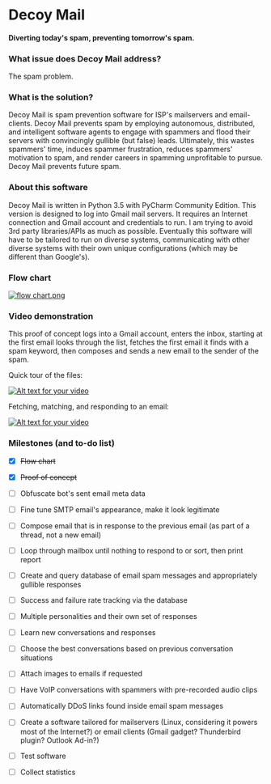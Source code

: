 # Decoy Mail
#### Diverting today's spam, preventing tomorrow's spam.



### What issue does Decoy Mail address?

The spam problem.

### What is the solution?

Decoy Mail is spam prevention software for ISP's mailservers and email-clients. Decoy Mail prevents spam by employing autonomous, distributed, and intelligent software agents to engage with spammers and flood their servers with convincingly gullible (but false) leads. Ultimately, this wastes spammers' time, induces spammer frustration, reduces spammers' motivation to spam, and render careers in spamming unprofitable to pursue. Decoy Mail prevents future spam.

### About this software

Decoy Mail is written in Python 3.5 with PyCharm Community Edition. This version is designed to log into Gmail mail servers. It requires an Internet connection and Gmail account and credentials to run. I am trying to avoid 3rd party libraries/APIs as much as possible. Eventually this software will have to be tailored to run on diverse systems, communicating with other diverse systems with their own unique configurations (which may be different than Google's).

### Flow chart

[![flow chart.png](http://s10.postimg.org/4czq6yyk9/flow_chart.png)](http://postimg.org/image/d80khhncl/)

### Video demonstration

This proof of concept logs into a Gmail account, enters the inbox, starting at the first email looks through the list, fetches the first email it finds with a spam keyword, then composes and sends a new email to the sender of the spam.

Quick tour of the files:

[![Alt text for your video](http://img.youtube.com/vi/HqinRVduHdA/0.jpg)](http://www.youtube.com/watch?v=HqinRVduHdA)

Fetching, matching, and responding to an email:

[![Alt text for your video](http://img.youtube.com/vi/p-Qi0shD78Y/0.jpg)](http://www.youtube.com/watch?v=p-Qi0shD78Y)


### Milestones (and to-do list)

- [x] ~~Flow chart~~
- [x] ~~Proof of concept~~
- [ ] Obfuscate bot's sent email meta data
- [ ] Fine tune SMTP email's appearance, make it look legitimate
- [ ] Compose email that is in response to the previous email (as part of a thread, not a new email)
- [ ] Loop through mailbox until nothing to respond to or sort, then print report
- [ ] Create and query database of email spam messages and appropriately gullible responses
- [ ] Success and failure rate tracking via the database
- [ ] Multiple personalities and their own set of responses
- [ ] Learn new conversations and responses
- [ ] Choose the best conversations based on previous conversation situations
- [ ] Attach images to emails if requested
- [ ] Have VoIP conversations with spammers with pre-recorded audio clips
- [ ] Automatically DDoS links found inside email spam messages
- [ ] Create a software tailored for mailservers (Linux, considering it powers most of the Internet?) or email clients (Gmail gadget? Thunderbird plugin? Outlook Ad-in?)
- [ ] Test software
- [ ] Collect statistics

